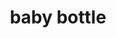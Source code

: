 ---
layout: food&drink
title: baby bottle
emoji: baby_bottle
permalink: 🍼.html
image: assets/img/3moji/baby_bottle.png
---
